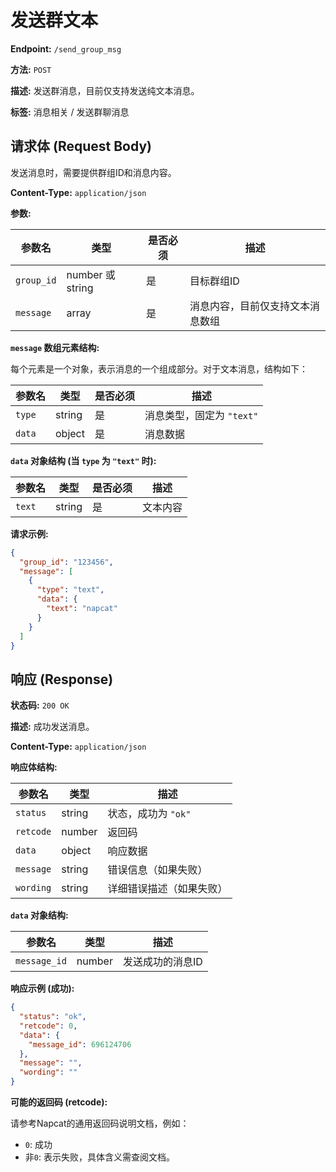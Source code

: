 # 发送群文本

**Endpoint:** `/send_group_msg`

**方法:** `POST`

**描述:** 发送群消息，目前仅支持发送纯文本消息。

**标签:** 消息相关 / 发送群聊消息

## 请求体 (Request Body)

发送消息时，需要提供群组ID和消息内容。

**Content-Type:** `application/json`

**参数:**

| 参数名    | 类型             | 是否必须 | 描述     |
| --------- | ---------------- | -------- | -------- |
| `group_id` | number 或 string | 是       | 目标群组ID |
| `message` | array            | 是       | 消息内容，目前仅支持文本消息数组 |

**`message` 数组元素结构:**

每个元素是一个对象，表示消息的一个组成部分。对于文本消息，结构如下：

| 参数名  | 类型   | 是否必须 | 描述     |
| ------- | ------ | -------- | -------- |
| `type`  | string | 是       | 消息类型，固定为 `"text"` |
| `data`  | object | 是       | 消息数据 |

**`data` 对象结构 (当 `type` 为 `"text"` 时):**

| 参数名 | 类型   | 是否必须 | 描述   |
| ------ | ------ | -------- | ------ |
| `text` | string | 是       | 文本内容 |

**请求示例:**

```json
{
  "group_id": "123456",
  "message": [
    {
      "type": "text",
      "data": {
        "text": "napcat"
      }
    }
  ]
}
```

## 响应 (Response)

**状态码:** `200 OK`

**描述:** 成功发送消息。

**Content-Type:** `application/json`

**响应体结构:**

| 参数名      | 类型   | 描述         |
| ----------- | ------ | ------------ |
| `status`    | string | 状态，成功为 `"ok"` |
| `retcode`   | number | 返回码       |
| `data`      | object | 响应数据     |
| `message`   | string | 错误信息（如果失败） |
| `wording`   | string | 详细错误描述（如果失败） |

**`data` 对象结构:**

| 参数名       | 类型   | 描述     |
| ------------ | ------ | -------- |
| `message_id` | number | 发送成功的消息ID |

**响应示例 (成功):**

```json
{
  "status": "ok",
  "retcode": 0,
  "data": {
    "message_id": 696124706
  },
  "message": "",
  "wording": ""
}
```

**可能的返回码 (retcode):**

请参考Napcat的通用返回码说明文档，例如：
- `0`: 成功
- 非`0`: 表示失败，具体含义需查阅文档。
